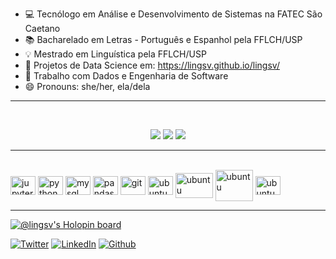
- 💻 Tecnólogo em Análise e Desenvolvimento de Sistemas na FATEC São Caetano
- 📚 Bacharelado em Letras - Português e Espanhol pela FFLCH/USP
- 💡 Mestrado em Linguística pela FFLCH/USP
- 🔗 Projetos de Data Science em: https://lingsv.github.io/lingsv/
- 🔭 Trabalho com Dados e Engenharia de Software
- 😄 Pronouns: she/her, ela/dela
*************************

<center><br>

![](http://github-profile-summary-cards.vercel.app/api/cards/profile-details?username=lingsv&theme=jolly)
![](http://github-profile-summary-cards.vercel.app/api/cards/most-commit-language?username=lingsv&theme=jolly)
![](http://github-profile-summary-cards.vercel.app/api/cards/stats?username=lingsv&theme=jolly)
  </center>
  
*************************

<div style="display: inline_block"><br>
 <img align="center" alt="jupyter" height="30" width="40" src="https://cdn.jsdelivr.net/gh/devicons/devicon/icons/jupyter/jupyter-original-wordmark.svg" />
 <img align="center" alt="python" height="30" width="40"src="https://cdn.jsdelivr.net/gh/devicons/devicon/icons/python/python-original.svg" />
 <img align="center" alt="mysql" height="30" width="40" src="https://cdn.jsdelivr.net/gh/devicons/devicon/icons/mysql/mysql-original-wordmark.svg" />
 <img align="center" alt="pandas" height="30" width="40" src="https://cdn.jsdelivr.net/gh/devicons/devicon/icons/pandas/pandas-original.svg" />
 <img align="center" alt="git" height="30" width="40" src="https://cdn.jsdelivr.net/gh/devicons/devicon/icons/git/git-plain.svg" />
 <img align="center" alt="ubuntu" height="30" width="40" src="https://cdn.jsdelivr.net/gh/devicons/devicon/icons/ubuntu/ubuntu-plain.svg" />
 <img align="center" alt="ubuntu" height="40" width="60"  src="https://cdn.jsdelivr.net/gh/devicons/devicon/icons/amazonwebservices/amazonwebservices-original.svg" />
 <img align="center" alt="ubuntu" height="50" width="60"  src="https://cdn.jsdelivr.net/gh/devicons/devicon/icons/azure/azure-original-wordmark.svg" />
 <img align="center" alt="ubuntu" height="30" width="40" src="https://cdn.jsdelivr.net/gh/devicons/devicon/icons/docker/docker-plain-wordmark.svg" />
                                      
 </div>
  
******************* 

[![@lingsv's Holopin board](https://holopin.me/lingsv)](https://holopin.io/@lingsv)

[![Twitter](https://img.shields.io/badge/Twitter-1DA1F2?style=for-the-badge&logo=twitter&logoColor=white)](https://twitter.com/carol_gsv)
[![LinkedIn](https://img.shields.io/badge/LinkedIn-0077B5?style=for-the-badge&logo=linkedin&logoColor=white)](https://www.linkedin.com/in/anacarolinagsv/)
[![Github](https://img.shields.io/badge/GitHub-100000?style=for-the-badge&logo=github&logoColor=white)](https://github.com/lingsv/lingsv/)
